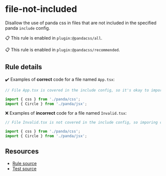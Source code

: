 [//]: # (This file is generated by eslint-docgen. Do not edit it directly.)

# file-not-included

Disallow the use of panda css in files that are not included in the specified panda `include` config.

📋 This rule is enabled in `plugin:@pandacss/all`.

📋 This rule is enabled in `plugin:@pandacss/recommended`.

## Rule details

✔️ Examples of **correct** code for a file named `App.tsx`:
```js
// File App.tsx is covered in the include config, so it's okay to import css and Circle from panda into it.

import { css } from './panda/css';
import { Circle } from './panda/jsx';
```

❌ Examples of **incorrect** code for a file named `Invalid.tsx`:
```js
// File Invalid.tsx is not covered in the include config, so imporing css and Circle from panda into it is not allowed.

import { css } from './panda/css';
import { Circle } from './panda/jsx';
```

## Resources

* [Rule source](/plugin/src/rules/file-not-included.ts)
* [Test source](/tests/file-not-included.test.ts)
